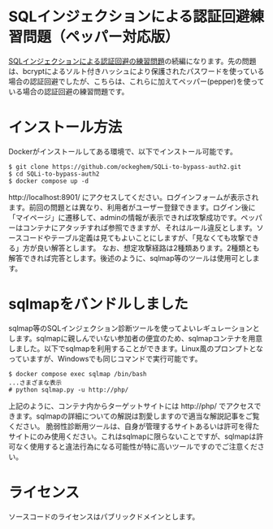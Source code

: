 # SQLインジェクションによる認証回避練習問題（ペッパー対応版）

[SQLインジェクションによる認証回避の練習問題](https://github.com/ockeghem/SQLi-to-bypass-auth)の続編になります。先の問題は、bcryptによるソルト付きハッシュにより保護されたパスワードを使っている場合の認証回避でしたが、こちらは、これらに加えてペッパー(pepper)を使っている場合の認証回避の練習問題です。


# インストール方法
Dockerがインストールしてある環境で、以下でインストール可能です。

```
$ git clone https://github.com/ockeghem/SQLi-to-bypass-auth2.git
$ cd SQLi-to-bypass-auth2
$ docker compose up -d
```

http://localhost:8901/ にアクセスしてください。ログインフォームが表示されます。前回の問題とは異なり、利用者がユーザー登録できます。ログイン後に「マイページ」に遷移して、adminの情報が表示できれば攻撃成功です。ペッパーはコンテナにアタッチすれば参照できますが、それはルール違反とします。ソースコードやテーブル定義は見てもよいことにしますが、「見なくても攻撃できる」方が良い解答とします。
なお、想定攻撃経路は2種類あります。2種類とも解答できれば完答とします。後述のように、sqlmap等のツールは使用可とします。

# sqlmapをバンドルしました
sqlmap等のSQLインジェクション診断ツールを使ってよいレギュレーションとします。sqlmapに親しんでいない参加者の便宜のため、sqlmapコンテナを用意しました。以下でsqlmapを利用することができます。Linux風のプロンプトとなっていますが、Windowsでも同じコマンドで実行可能です。

```
$ docker compose exec sqlmap /bin/bash
...さまざまな表示
# python sqlmap.py -u http://php/
```

上記のように、コンテナ内からターゲットサイトには http://php/ でアクセスできます。sqlmapの詳細についての解説は割愛しますので適当な解説記事をご覧ください。
脆弱性診断用ツールは、自身が管理するサイトあるいは許可を得たサイトにのみ使用ください。これはsqlmapに限らないことですが、sqlmapは許可なく使用すると違法行為になる可能性が特に高いツールですのでご注意ください。

# ライセンス
ソースコードのライセンスはパブリックドメインとします。
